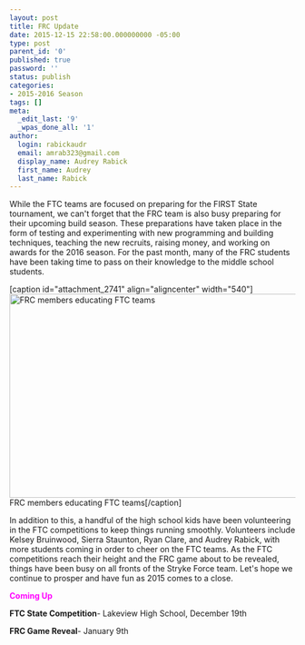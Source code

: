 ```yaml
---
layout: post
title: FRC Update
date: 2015-12-15 22:58:00.000000000 -05:00
type: post
parent_id: '0'
published: true
password: ''
status: publish
categories:
- 2015-2016 Season
tags: []
meta:
  _edit_last: '9'
  _wpas_done_all: '1'
author:
  login: rabickaudr
  email: amrab323@gmail.com
  display_name: Audrey Rabick
  first_name: Audrey
  last_name: Rabick
---
```

<p>While the FTC teams are focused on preparing for the FIRST State tournament, we can't forget that the FRC team is also busy preparing for their upcoming build season. These preparations have taken place in the form of testing and experimenting with new programming and building techniques, teaching the new recruits, raising money, and working on awards for the 2016 season. For the past month, many of the FRC students have been taking time to pass on their knowledge to the middle school students.</p>
<p>[caption id="attachment_2741" align="aligncenter" width="540"]<a href="http://strykeforce.org/wp-content/uploads/2015/09/11951274_988362794517244_5310439213002604041_n.jpg"><img class=" wp-image-2741" src="{{ site.baseurl }}/assets/images/11951274_988362794517244_5310439213002604041_n.jpg" alt="FRC members educating FTC teams" width="540" height="359" /></a> FRC members educating FTC teams[/caption]</p>
<p>In addition to this, a handful of the high school kids have been volunteering in the FTC competitions to keep things running smoothly. Volunteers include Kelsey Bruinwood, Sierra Staunton, Ryan Clare, and Audrey Rabick, with more students coming in order to cheer on the FTC teams. As the FTC competitions reach their height and the FRC game about to be revealed, things have been busy on all fronts of the Stryke Force team. Let's hope we continue to prosper and have fun as 2015 comes to a close.</p>
<p><strong><span style="color: #ff00ff;">Coming Up</span></strong></p>
<p><strong>FTC State Competition</strong>- Lakeview High School, December 19th</p>
<p><strong>FRC Game Reveal</strong>- January 9th</p>
